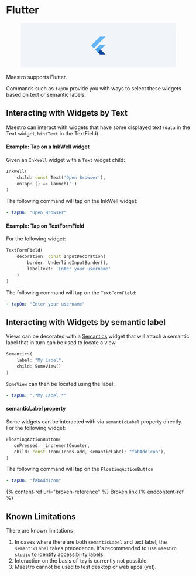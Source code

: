 # Flutter

<figure><img src="../.gitbook/assets/flutter.png" alt=""><figcaption></figcaption></figure>

Maestro supports Flutter.&#x20;

Commands such as `tapOn` provide you with ways to select these widgets based on text or semantic labels.

## Interacting with Widgets by Text

Maestro can interact with widgets that have some displayed text (`data` in the Text widget, `hintText` in the TextField).

#### Example: Tap on a InkWell widget

Given an `InkWell` widget with a `Text` widget child:

```dart
InkWell(
    child: const Text('Open Browser'),
    onTap: () => launch('')
)
```

The following command will tap on the InkWell widget:

```yaml
- tapOn: "Open Browser"
```

#### Example: Tap on TextFormField

For the following widget:

```dart
TextFormField(
    decoration: const InputDecoration(
        border: UnderlineInputBorder(), 
        labelText: 'Enter your username'
    )
)
```

The following command will tap on the `TextFormField`:

```yaml
- tapOn: "Enter your username"
```

## Interacting with Widgets by semantic label

Views can be decorated with a [Semantics](https://api.flutter.dev/flutter/widgets/Semantics-class.html) widget that will attach a semantic label that in turn can be used to locate a view

```dart
Semantics(
    label: "My Label",
    child: SomeView()
)
```

`SomeView` can then be located using the label:

```yaml
- tapOn: ".*My Label.*"
```

#### semanticLabel property

Some widgets can be interacted with via `semanticLabel` property directly. For the following widget:

```dart
FloatingActionButton(
   onPressed: _incrementCounter,
   child: const Icon(Icons.add, semanticLabel: "fabAddIcon"),
)
```

The following command will tap on the `FloatingActionButton`

```yaml
- tapOn: "fabAddIcon"
```

{% content-ref url="broken-reference" %}
[Broken link](broken-reference)
{% endcontent-ref %}

## Known Limitations

There are known limitations

1. In cases where there are both `semanticLabel` and text label, the `semanticLabel` takes precedence. It's recommended to use `maestro studio` to identify accessibility labels.
2. Interaction on the basis of `key` is currently not possible.
3. Maestro cannot be used to test desktop or web apps (yet).
